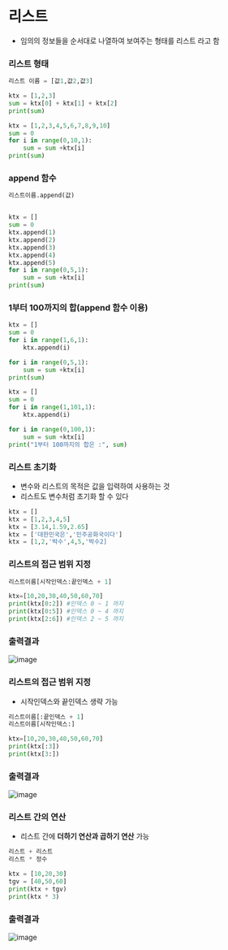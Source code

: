 # 리스트

- 임의의 정보들을 순서대로 나열하여 보여주는 형태를 리스트 라고 함 

### 리스트 형태
```py
리스트 이름 = [값1,값2,값3]
```

```py
ktx = [1,2,3]
sum = ktx[0] + ktx[1] + ktx[2]
print(sum)
```

```py
ktx = [1,2,3,4,5,6,7,8,9,10]
sum = 0
for i in range(0,10,1):
    sum = sum +ktx[i]
print(sum)
```

### append 함수

```py
리스트이름.append(값)
```

```py

ktx = []
sum = 0
ktx.append(1)
ktx.append(2)
ktx.append(3)
ktx.append(4)
ktx.append(5)
for i in range(0,5,1):
    sum = sum +ktx[i]
print(sum)
```

### 1부터 100까지의 합(append 함수 이용)
```py
ktx = []
sum = 0
for i in range(1,6,1):
    ktx.append(i)

for i in range(0,5,1):
    sum = sum +ktx[i]
print(sum)
```

```py
ktx = []
sum = 0
for i in range(1,101,1):
    ktx.append(i)

for i in range(0,100,1):
    sum = sum +ktx[i]
print("1부터 100까지의 합은 :", sum)
```

### 리스트 초기화
- 변수와 리스트의 목적은 값을 입력하여 사용하는 것
- 리스트도 변수처럼 초기화 할 수 있다
```py
ktx = []
ktx = [1,2,3,4,5]
ktx = [3.14,1.59,2.65]
ktx = ['대한민국은','민주공화국이다']
ktx = [1,2,'박수',4,5,'박수2]
```

### 리스트의 접근 범위 지정
```py
리스트이름[시작인덱스:끝인덱스 + 1] 

ktx=[10,20,30,40,50,60,70]
print(ktx[0:2]) #인덱스 0 ~ 1 까지 
print(ktx[0:5]) #인덱스 0 ~ 4 까지
print(ktx[2:6]) #인덱스 2 ~ 5 까지
```

### 출력결과
![image](https://user-images.githubusercontent.com/82345970/162698547-a3389afd-b18c-44ff-95e8-c59a01b36bde.png)

### 리스트의 접근 범위 지정
- 시작인덱스와 끝인덱스 생략 가능

```py
리스트이름[:끝인덱스 + 1]
리스트이름[시작인덱스:]

ktx=[10,20,30,40,50,60,70]
print(ktx[:3])
print(ktx[3:])
```

### 출력결과
![image](https://user-images.githubusercontent.com/82345970/162699283-0de196e2-1780-45d2-9963-b4851ae3573b.png)

### 리스트 간의 연산
- 리스트 간에 **더하기 연산과 곱하기 연산** 가능

```py
리스트 + 리스트
리스트 * 정수

ktx = [10,20,30]
tgv = [40,50,60]
print(ktx + tgv)
print(ktx * 3)
```

### 출력결과
![image](https://user-images.githubusercontent.com/82345970/162700125-1d0eec3e-b52d-4110-9966-e8dac26a762f.png)
